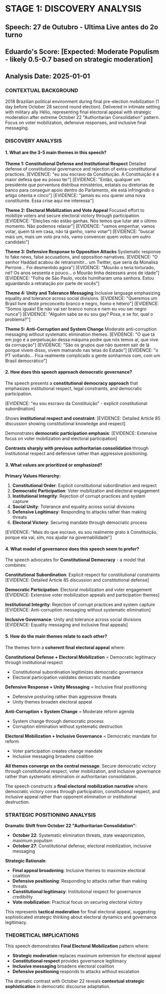 # STAGE 1: DISCOVERY ANALYSIS
## Speech: 27 de Outubro - Ultima Live antes do 2o turno
## Eduardo's Score: [Expected: Moderate Populism - likely 0.5-0.7 based on strategic moderation]
## Analysis Date: 2025-01-01

### CONTEXTUAL BACKGROUND
2018 Brazilian political environment during final pre-election mobilization (1 day before October 28 second round election). Delivered in intimate setting with military ally Hélio, representing final electoral appeal with strategic moderation after extreme October 22 "Authoritarian Consolidation" pattern. Focus on voter mobilization, defensive responses, and inclusive final messaging.

### DISCOVERY ANALYSIS

#### 1. What are the 3-5 main themes in this speech?

**Theme 1: Constitutional Defense and Institutional Respect**
Detailed defense of constitutional governance and rejection of extra-constitutional practices.
[EVIDENCE: "eu sou escravo da Constituição. A Constituição é a maior defesa que eu posso ter"]
[EVIDENCE: "Então, qualquer um presidente que porventura distribua ministérios, estatais ou diretorias de banco para conseguir apoio dentro do Parlamento, ele está infringindo o artigo oitenta e cinco"]
[EVIDENCE: "jamais eu vou querer uma nova constituinte. Essa crise aqui me interessa"]

**Theme 2: Electoral Mobilization and Vote Appeal**
Focused effort to mobilize voters and secure electoral victory through participation.
[EVIDENCE: "Eleições não estão ganhas. Nós temos que lutar até o último momento. Não podemos relaxar"]
[EVIDENCE: "vamos empenhar, vamos votar, quem tá em casa, não tá ganho, vamo votar"]
[EVIDENCE: "buscar mais um, mais um voto pra nós, vamo convencer quem votou em outro candidato"]

**Theme 3: Defensive Response to Opposition Attacks**
Systematic response to fake news, false accusations, and opposition narratives.
[EVIDENCE: "O senhor Haddad acabou de retransmitir... um Twitter, que seria da Monalisa Perrone... Foi desmentido agora"]
[EVIDENCE: "Mourão o teria torturado, né? Os anos sessenta e pouco... o Mourão tinha dezesseis anos de idade"]
[EVIDENCE: "Folha de São Paulo, vocês humilharam uma senhora. Estou aguardando a retratação por parte de vocês"]

**Theme 4: Unity and Tolerance Messaging**
Inclusive language emphasizing equality and tolerance across social divisions.
[EVIDENCE: "Queremos um Brasil livre deste preconceito branco e negro, homo e hétero"]
[EVIDENCE: "Somos iguais! Ele não vai ser branco nunca e nem eu vou ser negro nunca"]
[EVIDENCE: "Alguém sabe se eu sou gay? Poxa, e se for, qual o problema?"]

**Theme 5: Anti-Corruption and System Change**
Moderate anti-corruption messaging without systematic elimination themes.
[EVIDENCE: "O que tá em jogo é a perpetuação dessa máquina podre que nós temos aí, que vive da corrupção"]
[EVIDENCE: "São os grupos que não querem sair de lá porque vivem disso, vivem mamando nas tetas do Estado"]
[EVIDENCE: "o PT voltando... Fica realmente complicado a gente sonharmos com, com um Brasil democrático"]

#### 2. How does this speech approach democratic governance?

The speech presents a **constitutional democracy approach** that emphasizes institutional respect, legal constraints, and democratic participation.

[EVIDENCE: "eu sou escravo da Constituição" - explicit constitutional subordination]

Shows **institutional respect and constraint**:
[EVIDENCE: Detailed Article 85 discussion showing constitutional knowledge and respect]

Demonstrates **democratic participation emphasis**:
[EVIDENCE: Extensive focus on voter mobilization and electoral participation]

**Contrasts sharply with previous authoritarian consolidation** through institutional respect and defensive rather than aggressive positioning.

#### 3. What values are prioritized or emphasized?

**Primary Values Hierarchy:**
1. **Constitutional Order**: Explicit constitutional subordination and respect
2. **Democratic Participation**: Voter mobilization and electoral engagement
3. **Institutional Integrity**: Rejection of corrupt practices and system capture
4. **Social Unity**: Tolerance and equality across social divisions
5. **Defensive Legitimacy**: Responding to attacks rather than making threats
6. **Electoral Victory**: Securing mandate through democratic process

[EVIDENCE: "Mais do que escravo, eu sou realmente grato à Constituição, porque ela vai, sim, nos ajudar na governabilidade"]

#### 4. What model of governance does this speech seem to prefer?

The speech advocates for **Constitutional Democracy** - a model that combines:

**Constitutional Subordination**: Explicit respect for constitutional constraints
[EVIDENCE: Detailed Article 85 discussion and constitutional defense]

**Democratic Participation**: Electoral mobilization and voter engagement
[EVIDENCE: Extensive voter mobilization appeals and participation themes]

**Institutional Integrity**: Rejection of corrupt practices and system capture
[EVIDENCE: Anti-corruption messaging without systematic elimination]

**Inclusive Governance**: Unity and tolerance across social divisions
[EVIDENCE: Equality messaging and inclusive final appeals]

#### 5. How do the main themes relate to each other?

The themes form a **coherent final electoral appeal** where:

**Constitutional Defense + Electoral Mobilization** = Democratic legitimacy through institutional respect
- Constitutional subordination legitimizes democratic governance
- Electoral participation validates democratic mandate

**Defensive Response + Unity Messaging** = Inclusive final positioning
- Defensive posturing rather than aggressive threats
- Unity themes broaden electoral appeal

**Anti-Corruption + System Change** = Moderate reform agenda
- System change through democratic process
- Corruption elimination without systematic destruction

**Electoral Mobilization + Inclusive Governance** = Democratic mandate for reform
- Voter participation creates change mandate
- Inclusive messaging broadens coalition

**All themes converge on the central message**: Secure democratic victory through constitutional respect, voter mobilization, and inclusive governance rather than systematic elimination or authoritarian consolidation.

The speech constructs a **final electoral mobilization narrative** where democratic victory comes through participation, constitutional respect, and inclusive appeal rather than opponent elimination or institutional destruction.

### STRATEGIC POSITIONING ANALYSIS

**Dramatic Shift from October 22 "Authoritarian Consolidation"**:
- **October 22**: Systematic elimination threats, state weaponization, maximum populism
- **October 27**: Constitutional defense, electoral mobilization, inclusive messaging

**Strategic Rationale**:
- **Final appeal broadening**: Inclusive themes to maximize electoral coalition
- **Defensive positioning**: Responding to attacks rather than making threats
- **Constitutional legitimacy**: Institutional respect for governance credibility
- **Vote mobilization**: Practical focus on securing electoral victory

This represents **tactical moderation** for final electoral appeal, suggesting sophisticated strategic thinking about electoral dynamics and governance legitimacy.

### THEORETICAL IMPLICATIONS

This speech demonstrates **Final Electoral Mobilization** pattern where:
- **Strategic moderation** replaces maximum extremism for electoral appeal
- **Constitutional respect** provides governance legitimacy
- **Inclusive messaging** broadens electoral coalition
- **Defensive positioning** responds to attacks without escalation

The dramatic contrast with October 22 reveals **contextual strategic sophistication** in democratic discourse adaptation. 
